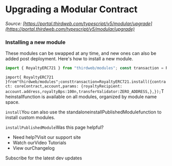 # Upgrading a Modular Contract

*Source: [https://portal.thirdweb.com/typescript/v5/modular/upgrade](https://portal.thirdweb.com/typescript/v5/modular/upgrade)*

### Installing a new module

These modules can be swapped at any time, and new ones can also be added post deployment. Here's how to install a new module.

```typescript
import { RoyaltyERC721 } from "thirdweb/modules"; const transaction = RoyaltyERC721.install({  contract: coreContract,  account,  params: {    royaltyRecipient: account.address,    royaltyBps: 100n,    transferValidator: ZERO_ADDRESS,  },});
```

`import{ RoyaltyERC721 }from"thirdweb/modules";consttransaction=RoyaltyERC721.install({contract: coreContract,account,params: {royaltyRecipient: account.address,royaltyBps:100n,transferValidator:ZERO_ADDRESS,},});`Theinstallfunction is available on all modules, organized by module name space.

`install`You can also use the standaloneinstallPublishedModulefunction to install custom modules.

`installPublishedModule`Was this page helpful?

* Need help?Visit our support site
* Watch ourVideo Tutorials
* View ourChangelog

Subscribe for the latest dev updates

